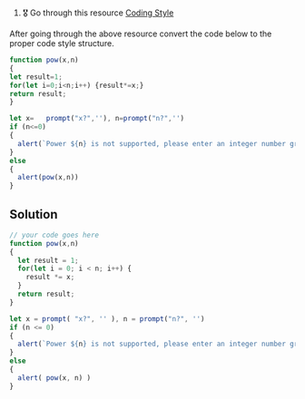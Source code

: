1. 🎖 Go through this resource [Coding Style](http://javascript.info/coding-style)

After going through the above resource convert the code below to the proper code style structure.
```js
function pow(x,n)
{
let result=1;
for(let i=0;i<n;i++) {result*=x;}
return result;
}

let x=   prompt("x?",''), n=prompt("n?",'')
if (n<=0)
{
  alert(`Power ${n} is not supported, please enter an integer number greater than zero`);
}
else
{
  alert(pow(x,n))
}
```

## Solution
```js
// your code goes here
function pow(x,n)
{
  let result = 1;
  for(let i = 0; i < n; i++) {
    result *= x;
  }
  return result;
}

let x = prompt( "x?", '' ), n = prompt("n?", '')
if (n <= 0)
{
  alert(`Power ${n} is not supported, please enter an integer number greater than zero`);
}
else
{
  alert( pow(x, n) )
}
```